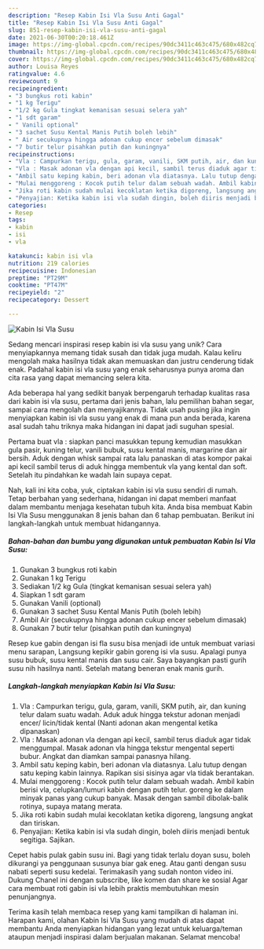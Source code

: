 ```yaml
---
description: "Resep Kabin Isi Vla Susu Anti Gagal"
title: "Resep Kabin Isi Vla Susu Anti Gagal"
slug: 851-resep-kabin-isi-vla-susu-anti-gagal
date: 2021-06-30T00:20:18.461Z
image: https://img-global.cpcdn.com/recipes/90dc3411c463c475/680x482cq70/kabin-isi-vla-susu-foto-resep-utama.jpg
thumbnail: https://img-global.cpcdn.com/recipes/90dc3411c463c475/680x482cq70/kabin-isi-vla-susu-foto-resep-utama.jpg
cover: https://img-global.cpcdn.com/recipes/90dc3411c463c475/680x482cq70/kabin-isi-vla-susu-foto-resep-utama.jpg
author: Louisa Reyes
ratingvalue: 4.6
reviewcount: 9
recipeingredient:
- "3 bungkus roti kabin"
- "1 kg Terigu"
- "1/2 kg Gula tingkat kemanisan sesuai selera yah"
- "1 sdt garam"
- " Vanili optional"
- "3 sachet Susu Kental Manis Putih boleh lebih"
- " Air secukupnya hingga adonan cukup encer sebelum dimasak"
- "7 butir telur pisahkan putih dan kuningnya"
recipeinstructions:
- "Vla : Campurkan terigu, gula, garam, vanili, SKM putih, air, dan kuning telur dalam suatu wadah. Aduk aduk hingga tekstur adonan menjadi encer/ licin/tidak kental (Nanti adonan akan mengental ketika dipanaskan)"
- "Vla : Masak adonan vla dengan api kecil, sambil terus diaduk agar tidak menggumpal. Masak adonan vla hingga tekstur mengental seperti bubur. Angkat dan diamkan sampai panasnya hilang."
- "Ambil satu keping kabin, beri adonan vla diatasnya. Lalu tutup dengan satu keping kabin lainnya. Rapikan sisi sisinya agar vla tidak berantakan."
- "Mulai menggoreng : Kocok putih telur dalam sebuah wadah. Ambil kabin berisi vla, celupkan/lumuri kabin dengan putih telur. goreng ke dalam minyak panas yang cukup banyak. Masak dengan sambil dibolak-balik rotinya, supaya matang merata."
- "Jika roti kabin sudah mulai kecoklatan ketika digoreng, langsung angkat dan tiriskan."
- "Penyajian: Ketika kabin isi vla sudah dingin, boleh diiris menjadi bentuk segitiga. Sajikan."
categories:
- Resep
tags:
- kabin
- isi
- vla

katakunci: kabin isi vla 
nutrition: 219 calories
recipecuisine: Indonesian
preptime: "PT29M"
cooktime: "PT47M"
recipeyield: "2"
recipecategory: Dessert

---
```



![Kabin Isi Vla Susu](https://img-global.cpcdn.com/recipes/90dc3411c463c475/680x482cq70/kabin-isi-vla-susu-foto-resep-utama.jpg)

Sedang mencari inspirasi resep kabin isi vla susu yang unik? Cara menyiapkannya memang tidak susah dan tidak juga mudah. Kalau keliru mengolah maka hasilnya tidak akan memuaskan dan justru cenderung tidak enak. Padahal kabin isi vla susu yang enak seharusnya punya aroma dan cita rasa yang dapat memancing selera kita.

Ada beberapa hal yang sedikit banyak berpengaruh terhadap kualitas rasa dari kabin isi vla susu, pertama dari jenis bahan, lalu pemilihan bahan segar, sampai cara mengolah dan menyajikannya. Tidak usah pusing jika ingin menyiapkan kabin isi vla susu yang enak di mana pun anda berada, karena asal sudah tahu triknya maka hidangan ini dapat jadi suguhan spesial.

Pertama buat vla : siapkan panci masukkan tepung kemudian masukkan gula pasir, kuning telur, vanili bubuk, susu kental manis, margarine dan air bersih. Aduk dengan whisk sampai rata lalu panaskan di atas kompor pakai api kecil sambil terus di aduk hingga membentuk vla yang kental dan soft. Setelah itu pindahkan ke wadah lain supaya cepat.


Nah, kali ini kita coba, yuk, ciptakan kabin isi vla susu sendiri di rumah. Tetap berbahan yang sederhana, hidangan ini dapat memberi manfaat dalam membantu menjaga kesehatan tubuh kita. Anda bisa membuat Kabin Isi Vla Susu menggunakan 8 jenis bahan dan 6 tahap pembuatan. Berikut ini langkah-langkah untuk membuat hidangannya.

<!--inarticleads1-->

##### Bahan-bahan dan bumbu yang digunakan untuk pembuatan Kabin Isi Vla Susu:

1. Gunakan 3 bungkus roti kabin
1. Gunakan 1 kg Terigu
1. Sediakan 1/2 kg Gula (tingkat kemanisan sesuai selera yah)
1. Siapkan 1 sdt garam
1. Gunakan  Vanili (optional)
1. Gunakan 3 sachet Susu Kental Manis Putih (boleh lebih)
1. Ambil  Air (secukupnya hingga adonan cukup encer sebelum dimasak)
1. Gunakan 7 butir telur (pisahkan putih dan kuningnya)


Resep kue gabin dengan isi fla susu bisa menjadi ide untuk membuat variasi menu sarapan, Langsung kepikir gabin goreng isi vla susu. Apalagi punya susu bubuk, susu kental manis dan susu cair. Saya bayangkan pasti gurih susu nih hasilnya nanti. Setelah matang beneran enak manis gurih. 

<!--inarticleads2-->

##### Langkah-langkah menyiapkan Kabin Isi Vla Susu:

1. Vla : Campurkan terigu, gula, garam, vanili, SKM putih, air, dan kuning telur dalam suatu wadah. Aduk aduk hingga tekstur adonan menjadi encer/ licin/tidak kental (Nanti adonan akan mengental ketika dipanaskan)
1. Vla : Masak adonan vla dengan api kecil, sambil terus diaduk agar tidak menggumpal. Masak adonan vla hingga tekstur mengental seperti bubur. Angkat dan diamkan sampai panasnya hilang.
1. Ambil satu keping kabin, beri adonan vla diatasnya. Lalu tutup dengan satu keping kabin lainnya. Rapikan sisi sisinya agar vla tidak berantakan.
1. Mulai menggoreng : Kocok putih telur dalam sebuah wadah. Ambil kabin berisi vla, celupkan/lumuri kabin dengan putih telur. goreng ke dalam minyak panas yang cukup banyak. Masak dengan sambil dibolak-balik rotinya, supaya matang merata.
1. Jika roti kabin sudah mulai kecoklatan ketika digoreng, langsung angkat dan tiriskan.
1. Penyajian: Ketika kabin isi vla sudah dingin, boleh diiris menjadi bentuk segitiga. Sajikan.


Cepet habis pulak gabin susu ini. Bagi yang tidak terlalu doyan susu, boleh dikurangi ya penggunaan susunya biar gak eneg. Atau ganti dengan susu nabati seperti susu kedelai. Terimakasih yang sudah nonton video ini. Dukung Chanel ini dengan subscribe, like komen dan share ke sosial Agar cara membuat roti gabin isi vla lebih praktis membutuhkan mesin penunjangnya. 

Terima kasih telah membaca resep yang kami tampilkan di halaman ini. Harapan kami, olahan Kabin Isi Vla Susu yang mudah di atas dapat membantu Anda menyiapkan hidangan yang lezat untuk keluarga/teman ataupun menjadi inspirasi dalam berjualan makanan. Selamat mencoba!
